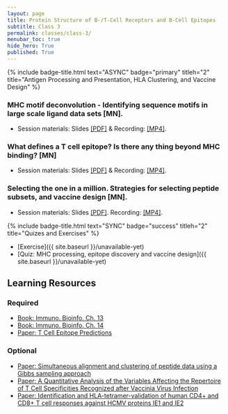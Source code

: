 ```yaml
---
layout: page
title: Protein Structure of B-/T-Cell Receptors and B-Cell Epitopes
subtitle: Class 3
permalink: classes/class-3/
menubar_toc: true
hide_hero: True
published: True
---
```


{% include badge-title.html text="ASYNC" badge="primary" titleh="2" title="Antigen Processing and Presentation, HLA Clustering, and Vaccine Design" %}

### MHC motif deconvolution - Identifying sequence motifs in large scale ligand data sets [MN]. 

- Session materials: Slides [[PDF]](http://www.cbs.dtu.dk/courses/27685.imm/presentations/MHCMotifDecon_2021.pdf) & Recording: [[MP4]](http://www.cbs.dtu.dk/courses/27685.imm/recordings/MHCMotifDecon_2021.mp4).

### What defines a T cell epitope? Is there any thing beyond MHC binding? [MN] 

- Session materials: Slides [[PDF]](http://www.cbs.dtu.dk/courses/27685.imm/presentations/Processing_Tcell_2018.pdf) & Recording: [[MP4]](http://www.cbs.dtu.dk/courses/27685.imm/recordings/Processing_Tcell_2018.mp4).

### Selecting the one in a million. Strategies for selecting peptide subsets, and vaccine design [MN]. 

- Session materials: Slides [[PDF]](http://www.cbs.dtu.dk/courses/27685.imm/presentations/Vaccine_design_2019.pdf). Recording: [[MP4]](http://www.cbs.dtu.dk/courses/27685.imm/recordings/Vaccine_design_2019.mp4).

{% include badge-title.html text="SYNC" badge="success" titleh="2" title="Quizes and Exercises" %}

- [Exercise]({{ site.baseurl }}/unavailable-yet)
- [Quiz: MHC processing, epitope discovery and vaccine design]({{ site.baseurl }}/unavailable-yet)

## Learning Resources

### Required

- [Book: Immuno. Bioinfo. Ch. 13](https://teaching.healthtech.dtu.dk/22145/images/a/aa/Lund_et_al_immunological_bioinformatics_2005_chapter_13.pdf)
- [Book: Immuno. Bioinfo. Ch. 14](https://teaching.healthtech.dtu.dk/22145/images/b/ba/Lund_et_al_immunological_bioinformatics_2005_chapter_14.pdf)
- [Paper: T Cell Epitope Predictions](https://www.annualreviews.org/doi/10.1146/annurev-immunol-082119-124838)

### Optional

- [Paper: Simultaneous alignment and clustering of peptide data using a Gibbs sampling approach](https://www.ncbi.nlm.nih.gov/pubmed/23097419)
- [Paper: A Quantitative Analysis of the Variables Affecting the Repertoire of T Cell Specificities Recognized after Vaccinia Virus Infection](http://www.jimmunol.org/content/178/12/7890.long)
- [Paper: Identification and HLA-tetramer-validation of human CD4+ and CD8+ T cell responses against HCMV proteins IE1 and IE2](https://www.ncbi.nlm.nih.gov/pubmed/24760079)